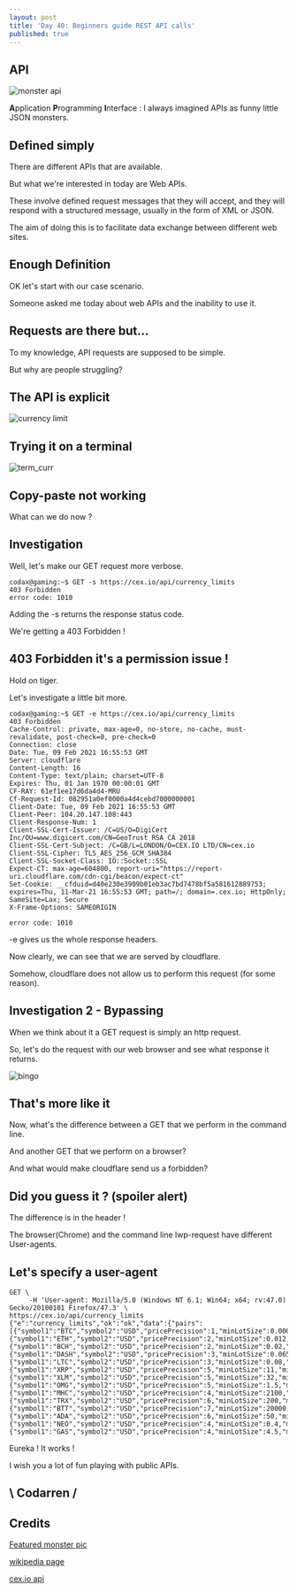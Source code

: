 ```yaml
---
layout: post
title: 'Day 40: Beginners guide REST API calls'
published: true
---
```

## API
![monster api](https://github.com/codarrenvelvindron/codarrenvelvindron.github.io/raw/master/images/monster_api.png)

**A**pplication **P**rogramming **I**nterface : I always imagined APIs as funny little JSON monsters.

## Defined simply
There are different APIs that are available.

But what we're interested in today are Web APIs.

These involve defined request messages that they will accept, and they will respond with a structured message, usually in the form of XML or JSON.

The aim of doing this is to facilitate data exchange between different web sites.

## Enough Definition
OK let's start with our case scenario.

Someone asked me today about web APIs and the inability to use it.

## Requests are there but...
To my knowledge, API requests are supposed to be simple.

But why are people struggling?

## The API is explicit
![currency limit](https://github.com/codarrenvelvindron/codarrenvelvindron.github.io/raw/master/images/cex_currency_limits.png)

## Trying it on a terminal
![term_curr](https://github.com/codarrenvelvindron/codarrenvelvindron.github.io/raw/master/images/currency_limit_error_1010.png)

## Copy-paste not working
What can we do now ?

## Investigation
Well, let's make our GET request more verbose.

```
codax@gaming:~$ GET -s https://cex.io/api/currency_limits
403 Forbidden
error code: 1010
```
Adding the -s returns the response status code.

We're getting a 403 Forbidden !

## 403 Forbidden it's a permission issue !
Hold on tiger.

Let's investigate a little bit more.
```
codax@gaming:~$ GET -e https://cex.io/api/currency_limits
403 Forbidden
Cache-Control: private, max-age=0, no-store, no-cache, must-revalidate, post-check=0, pre-check=0
Connection: close
Date: Tue, 09 Feb 2021 16:55:53 GMT
Server: cloudflare
Content-Length: 16
Content-Type: text/plain; charset=UTF-8
Expires: Thu, 01 Jan 1970 00:00:01 GMT
CF-RAY: 61ef1ee17d6da4d4-MRU
Cf-Request-Id: 082951a0ef0000a4d4cebd7000000001
Client-Date: Tue, 09 Feb 2021 16:55:53 GMT
Client-Peer: 104.20.147.108:443
Client-Response-Num: 1
Client-SSL-Cert-Issuer: /C=US/O=DigiCert Inc/OU=www.digicert.com/CN=GeoTrust RSA CA 2018
Client-SSL-Cert-Subject: /C=GB/L=LONDON/O=CEX.IO LTD/CN=cex.io
Client-SSL-Cipher: TLS_AES_256_GCM_SHA384
Client-SSL-Socket-Class: IO::Socket::SSL
Expect-CT: max-age=604800, report-uri="https://report-uri.cloudflare.com/cdn-cgi/beacon/expect-ct"
Set-Cookie: __cfduid=d40e230e3909b01eb3ac7bd7478bf5a581612889753; expires=Thu, 11-Mar-21 16:55:53 GMT; path=/; domain=.cex.io; HttpOnly; SameSite=Lax; Secure
X-Frame-Options: SAMEORIGIN

error code: 1010
```
-e gives us the whole response headers.

Now clearly, we can see that we are served by cloudflare.

Somehow, cloudflare does not allow us to perform this request (for some reason).

## Investigation 2 - Bypassing
When we think about it a GET request is simply an http request.

So, let's do the request with our web browser and see what response it returns.

![bingo](https://github.com/codarrenvelvindron/codarrenvelvindron.github.io/raw/master/images/get_browser_curr_limit.png)

## That's more like it
Now, what's the difference between a GET that we perform in the command line.

And another GET that we perform on a browser?

And what would make cloudflare send us a forbidden?

## Did you guess it ? (spoiler alert)
The difference is in the header !

The browser(Chrome) and the command line lwp-request have different User-agents.

## Let's specify a user-agent
```
GET \
     -H 'User-agent: Mozilla/5.0 (Windows NT 6.1; Win64; x64; rv:47.0) Gecko/20100101 Firefox/47.3' \
https://cex.io/api/currency_limits
{"e":"currency_limits","ok":"ok","data":{"pairs":[{"symbol1":"BTC","symbol2":"USD","pricePrecision":1,"minLotSize":0.0004,"minLotSizeS2":10,"maxLotSize":null,"minPrice":"3500","maxPrice":"350000"},{"symbol1":"ETH","symbol2":"USD","pricePrecision":2,"minLotSize":0.012,"minLotSizeS2":10,"maxLotSize":null,"minPrice":"26.41","maxPrice":"10000"},{"symbol1":"BCH","symbol2":"USD","pricePrecision":2,"minLotSize":0.02,"minLotSizeS2":10,"maxLotSize":null,"minPrice":"43.40","maxPrice":"8192"},{"symbol1":"DASH","symbol2":"USD","pricePrecision":3,"minLotSize":0.065,"minLotSizeS2":10,"maxLotSize":null,"minPrice":"12.98","maxPrice":"4096"},{"symbol1":"LTC","symbol2":"USD","pricePrecision":3,"minLotSize":0.08,"minLotSizeS2":10,"maxLotSize":null,"minPrice":"7.73","maxPrice":"2048"},{"symbol1":"XRP","symbol2":"USD","pricePrecision":5,"minLotSize":11,"minLotSizeS2":10,"maxLotSize":null,"minPrice":"0.0347","maxPrice":"10"},{"symbol1":"XLM","symbol2":"USD","pricePrecision":5,"minLotSize":32,"minLotSizeS2":10,"maxLotSize":null,"minPrice":"0.002","maxPrice":"10"},{"symbol1":"OMG","symbol2":"USD","pricePrecision":5,"minLotSize":1.5,"minLotSizeS2":10,"maxLotSize":null,"minPrice":"0.11","maxPrice":"50"},{"symbol1":"MHC","symbol2":"USD","pricePrecision":4,"minLotSize":2100,"minLotSizeS2":10,"maxLotSize":null,"minPrice":"0.0004","maxPrice":"50"},{"symbol1":"TRX","symbol2":"USD","pricePrecision":6,"minLotSize":200,"minLotSizeS2":10,"maxLotSize":null,"minPrice":"0.0023","maxPrice":"50"},{"symbol1":"BTT","symbol2":"USD","pricePrecision":7,"minLotSize":20000,"minLotSizeS2":10,"maxLotSize":null,"minPrice":"0.000044","maxPrice":"50"},{"symbol1":"ADA","symbol2":"USD","pricePrecision":6,"minLotSize":50,"minLotSizeS2":10,"maxLotSize":null,"minPrice":"0.0062","maxPrice":"50"},{"symbol1":"NEO","symbol2":"USD","pricePrecision":4,"minLotSize":0.4,"minLotSizeS2":10,"maxLotSize":null,"minPrice":"1.35","maxPrice":"150"},{"symbol1":"GAS","symbol2":"USD","pricePrecision":4,"minLotSize":4.5,"minLotSizeS2":10,"maxLotSize":null,"minP
```
Eureka ! It works !

I wish you a lot of fun playing with public APIs.

## \ Codarren /

## Credits
[Featured monster pic](https://www.wallpaperbetter.com/other-wallpaper/funny-monster-203064)

[wikipedia page](https://en.wikipedia.org/wiki/API)

[cex.io api](https://cex.io/rest-api#public-api-calls)
